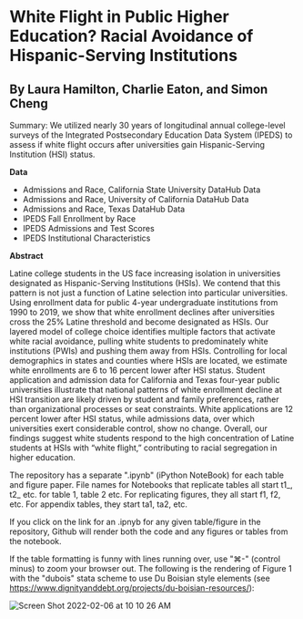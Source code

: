 # White Flight in Public Higher Education? Racial Avoidance of Hispanic-Serving Institutions

## By Laura Hamilton, Charlie Eaton, and Simon Cheng

Summary: We utilized nearly 30 years of longitudinal annual college-level surveys of the Integrated Postsecondary Education Data System (IPEDS) to assess if white flight occurs after universities gain Hispanic-Serving Institution (HSI) status.

**Data**
  - Admissions and Race, California State University DataHub Data
  - Admissions and Race, University of California DataHub Data
  - Admissions and Race, Texas DataHub Data
  - IPEDS Fall Enrollment by Race
  - IPEDS Admissions and Test Scores
  - IPEDS Institutional Characteristics

**Abstract**

Latine college students in the US face increasing isolation in universities designated as Hispanic-Serving Institutions (HSIs). We contend that this pattern is not just a function of Latine selection into particular universities. Using enrollment data for public 4-year undergraduate institutions from 1990 to 2019, we show that white enrollment declines after universities cross the 25% Latine threshold and become designated as HSIs. Our layered model of college choice identifies multiple factors that activate white racial avoidance, pulling white students to predominately white institutions (PWIs) and pushing them away from HSIs. Controlling for local demographics in states and counties where HSIs are located, we estimate white enrollments are 6 to 16 percent lower after HSI status. Student application and admission data for California and Texas four-year public universities illustrate that national patterns of white enrollment decline at HSI transition are likely driven by student and family preferences, rather than organizational processes or seat constraints. White applications are 12 percent lower after HSI status, while admissions data, over which universities exert considerable control, show no change. Overall, our findings suggest white students respond to the high concentration of Latine students at HSIs with “white flight,” contributing to racial segregation in higher education.

The repository has a separate ".ipynb" (iPython NoteBook) for each table and figure paper. File names for Notebooks that replicate tables all start t1_, t2_ etc. for table 1, table 2 etc. For replicating figures, they all start f1, f2, etc. For appendix tables, they start ta1, ta2, etc.

If you click on the link for an .ipnyb for any given table/figure in the repository, Github will render both the code and any figures or tables from the notebook.

If the table formatting is funny with lines running over, use "⌘-" (control minus) to zoom your browser out. The following is the rendering of Figure 1 with the "dubois" stata scheme to use Du Boisian style elements (see https://www.dignityanddebt.org/projects/du-boisian-resources/):

![Screen Shot 2022-02-06 at 10 10 26 AM](https://user-images.githubusercontent.com/6294571/152694961-57f5d245-550f-483e-9e6f-eee041d40e59.png)
